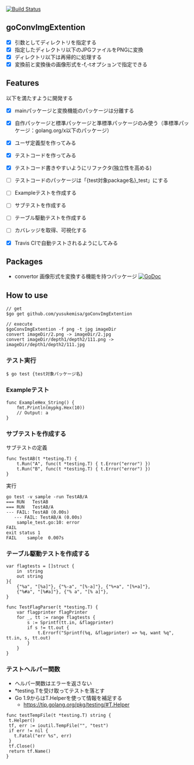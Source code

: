 [![Build Status](https://travis-ci.org/yusukemisa/goConvImgExtention.svg?branch=master)](https://travis-ci.org/yusukemisa/goConvImgExtention)

## goConvImgExtention
* [x] 引数としてディレクトリを指定する
* [x] 指定したディレクトリ以下のJPGファイルをPNGに変換
* [x] ディレクトリ以下は再帰的に処理する
* [x] 変換前と変換後の画像形式を-f,-tオプションで指定できる

## Features
以下を満たすように開発する
* [x] mainパッケージと変換機能のパッケージは分離する
* [x] 自作パッケージと標準パッケージと準標準パッケージのみ使う（準標準パッケージ：golang.org/x以下のパッケージ）
* [x] ユーザ定義型を作ってみる
* [x] テストコードを作ってみる
* [x] テストコード書きやすいようにリファクタ(独立性を高める)
* [ ] テストコードのパッケージは「{test対象package名}_test」にする
* [ ] Exampleテストを作成する
* [ ] サブテストを作成する
* [ ] テーブル駆動テストを作成する
* [ ] カバレッジを取得、可視化する


* [x] Travis CIで自動テストされるようにしてみる


## Packages
* convertor 画像形式を変換する機能を持つパッケージ
[![GoDoc](https://godoc.org/github.com/yusukemisa/goConvImgExtention/convertor?status.svg)](https://godoc.org/github.com/yusukemisa/goConvImgExtention/convertor)


## How to use

```
// get
$go get github.com/yusukemisa/goConvImgExtention

// execute
$goConvImgExtention -f png -t jpg imageDir
convert imageDir/2.png -> imageDir/2.jpg
convert imageDir/depth1/depth2/111.png -> imageDir/depth1/depth2/111.jpg
```

### テスト実行
```
$ go test {test対象パッケージ名}
```

### Exampleテスト
```
func ExampleHex_String() {
	fmt.Println(mypkg.Hex(10))
	// Output: a
}
```

### サブテストを作成する
サブテストの定義
```
func TestAB(t *testing.T) {
	t.Run("A", func(t *testing.T) { t.Error("error") })
	t.Run("B", func(t *testing.T) { t.Error("error") })
}
```
実行
```
go test -v sample -run TestAB/A
=== RUN   TestAB
=== RUN   TestAB/A
--- FAIL: TestAB (0.00s)
   --- FAIL: TestAB/A (0.00s)
   	sample_test.go:10: error
FAIL
exit status 1
FAIL	sample	0.007s
```
### テーブル駆動テストを作成する

```
var flagtests = []struct {
	in  string
	out string
}{
	{"%a", "[%a]"}, {"%-a", "[%-a]"}, {"%+a", "[%+a]"},
	{"%#a", "[%#a]"}, {"% a", "[% a]"},
}

func TestFlagParser(t *testing.T) {
	var flagprinter flagPrinter
	for _, tt := range flagtests {
		s := Sprintf(tt.in, &flagprinter)
		if s != tt.out {
			t.Errorf("Sprintf(%q, &flagprinter) => %q, want %q", tt.in, s, tt.out)
		}
	}
}
```



### テストヘルパー関数
* ヘルパー関数はエラーを返さない
* *testing.Tを受け取ってテストを落とす
* Go 1.9からはT.Helperを使って情報を補足する
  * https://tip.golang.org/pkg/testing/#T.Helper

```
func testTempFile(t *testing.T) string {
 t.Helper()
 tf, err := ioutil.TempFile("", "test")
 if err != nil {
   t.Fatal("err %s", err)
 }
 tf.Close()
 return tf.Name()
}
```